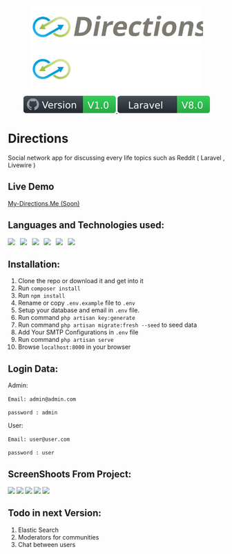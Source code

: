<p align="center">
    <img src="public/Directions_logo.svg#gh-light-mode-only" width="400" alt="lightlogo"/>
    <img src="public/Directions_logo-dark.svg#gh-dark-mode-only" width="400" alt="dark logo"/>
</p>

<p align="center">
    <a href="https://www.my-directions.me">
        <img src="public/version-badge.svg" alt="Version" />
    </a>
    <a href="https://www.laravel.com/">
        <img src="public/laravel-version.svg" alt="Laravel" />
    </a>
</p>

# Directions

Social network app for discussing every life topics such as Reddit ( Laravel , Livewire )

## Live Demo

<a href="https://www.my-directions.me/"> My-Directions.Me (Soon) </a>

## Languages and Technologies used:  

<p align="left">
    <img height="27" src="https://cdn.cdnlogo.com/logos/h/90/html-5.svg"> &nbsp;
    <img height="22" src="https://cdn.cdnlogo.com/logos/c/18/css.svg"> &nbsp;
    <img height="20" src="https://cdn.cdnlogo.com/logos/t/58/tailwindcss.svg"> &nbsp;
    <img height="24" src="https://cdn.cdnlogo.com/logos/l/23/laravel.svg"> &nbsp;
    <img height="25" src="https://laracasts.com/images/topics/icons/livewire-logo.svg"> &nbsp;
    <img height="28" src="https://cdn.cdnlogo.com/logos/m/47/mysql.svg"> &nbsp;
</p>

## Installation:

1. Clone the repo or download it and get into it
2. Run `composer install`
3. Run `npm install`
4. Rename or copy `.env.example` file to `.env`
5. Setup your database and email in `.env` file.
6. Run command `php artisan key:generate`
7. Run command `php artisan migrate:fresh --seed` to seed data
8. Add Your SMTP Configurations in `.env` file
9. Run command `php artisan serve`
10. Browse `localhost:8000` in your browser

## Login Data: 

Admin:

`Email: admin@admin.com`

`password : admin`

User:

`Email: user@user.com`

`password : user`

## ScreenShoots From Project: 

<img src="https://i.imgur.com/24FyhLf.jpg" width="300px"> 

<img src="https://i.imgur.com/8MkG3tg.jpg" width="300px"> 

<img src="https://i.imgur.com/FhxiBHI.jpg" width="300px"> 

<img src="https://i.imgur.com/DCmi2Z1.jpg" width="300px"> 

<img src="https://i.imgur.com/2gOqDhY.jpg" width="300px"> 

## Todo in next Version:

1. Elastic Search
2. Moderators for communities
3. Chat between users